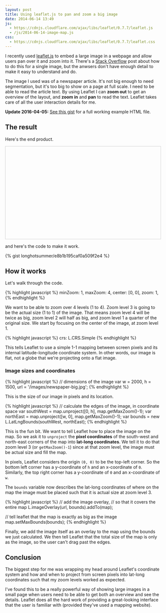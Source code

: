 ```yaml
---
layout: post
title: Using leaflet.js to pan and zoom a big image
date: 2014-06-14 13:49
js: 
  - https://cdnjs.cloudflare.com/ajax/libs/leaflet/0.7.7/leaflet.js
  - /js/2014-06-14-image-map.js
css:
  - https://cdnjs.cloudflare.com/ajax/libs/leaflet/0.7.7/leaflet.css
---
```


<style>
#image-map {
  width: 100%;
  height: 300px;
  border: 1px solid #ccc;
  margin-bottom: 10px;
}
</style>

I recently used [leaflet.js](https://leafletjs.com/) to embed a large image in a webpage and allow users pan over it and zoom into it. There's a [Stack Overflow](https://stackoverflow.com/questions/13110763/is-leaflet-a-good-tool-for-non-map-images) post about how to do this for a single image, but the anwsers don't have enough detail to make it easy to understand and do.

The image I used was of a newspaper article. It's not big enough to need
segmentation, but it's too big to show on a page at full scale. I need to be
able to read the article text. By using Leaflet I can **zoom out** to get an
overview of the layout, and **zoom in** and **pan** to read the text. Leaflet
takes care of all the user interaction details for me.

**Update 2016-04-05:** [See this gist](https://gist.github.com/longhotsummer/ba9c96bb2abb304e4095ce00df17ae2f) for a full working example HTML file.

## The result

Here's the end product.

<div id="image-map"></div>

and here's the code to make it work.

{% gist longhotsummer/e8b1b195caf0a509f2e4 %}

## How it works

Let's walk through the code.

{% highlight javascript %}
  minZoom: 1,
  maxZoom: 4,
  center: [0, 0],
  zoom: 1,
{% endhighlight %}

We want to be able to zoom over 4 levels (1 to 4). Zoom level 3 is going to be the actual size (1 to 1) of the image.
That means zoom level 4 will be twice as big, zoom level 2 will half as big,
and zoom level 1 a quarter of the original size. We start by focusing on the center of the image, at zoom level 1.

{% highlight javascript %}
  crs: L.CRS.Simple
{% endhighlight %}

This tells Leaflet to use a simple 1-1 mapping between screen pixels and its internal latitude-longitude coordinate system.
In other words, our image is flat, not a globe that we're projecting onto a flat image.

### Image sizes and coordinates

{% highlight javascript %}
// dimensions of the image
var w = 2000,
    h = 1500,
    url = '/images/newspaper-big.jpg';
{% endhighlight %}

This is the size of our image in pixels and its location.

{% highlight javascript %}
// calculate the edges of the image, in coordinate space
var southWest = map.unproject([0, h], map.getMaxZoom()-1);
var northEast = map.unproject([w, 0], map.getMaxZoom()-1);
var bounds = new L.LatLngBounds(southWest, northEast);
{% endhighlight %}

This is the fun bit. We want to tell Leaflet how to place the image on the map.
So we ask it to `unproject` the **pixel coordinates** of the south-west
and north-east corners of the map into **lat-long coordinates**. We tell it to
do that zoom level 3 (or `getMaxZoom()-1`) since at that zoom level, the image
must be actual size and fill the map.

In pixels, Leaflet considers the origin `(0, 0)` to be the top-left corner.
So the bottom left corner has a y-coordinate of `h` and an x-coordinate of `0`.
Similarly, the top right corner has a y-coordinate of `0` and an x-coordinate of `w`.

The `bounds` variable now describes the lat-long coordinates of where on the
map the image must be placed such that it is actual size at zoom level 3.

{% highlight javascript %}
// add the image overlay, 
// so that it covers the entire map
L.imageOverlay(url, bounds).addTo(map);

// tell leaflet that the map is exactly as big as the image
map.setMaxBounds(bounds);
{% endhighlight %}

Finally, we add the image itself as an overlay to the map using the bounds
we just calculated. We then tell Leaflet that the total size of the map is
only as the image, so the user can't drag past the edges.

## Conclusion

The biggest step for me was wrapping my head around Leaflet's coordinate
system and how and when to project from screen pixels into lat-long coordinates
such that my zoom levels worked as expected.

I've found this to be a really powerful way of showing large images in a small page
when users need to be able to get both an overview and see the details. Leaflet
does all the hard work of providing a great-looking interface that the user
is familiar with (provided they've used a mapping website).
